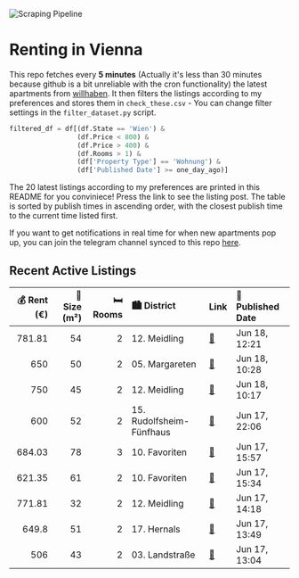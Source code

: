 ![Scraping Pipeline](https://github.com/AthomsG/renting-in-vienna/actions/workflows/run_pipeline.yml/badge.svg)


# Renting in Vienna

This repo fetches every **5 minutes** (Actually it's less than 30 minutes because github is a bit unreliable with the cron functionality) the latest apartments from [willhaben](https://www.willhaben.at/).
It then filters the listings according to my preferences and stores them in `check_these.csv` - You can change filter settings in the `filter_dataset.py` script.

```python
filtered_df = df[(df.State == 'Wien') & 
                 (df.Price < 800) &
                 (df.Price > 400) &
                 (df.Rooms > 1) &
                 (df['Property Type'] == 'Wohnung') &
                 (df['Published Date'] >= one_day_ago)]
```

The 20 latest listings according to my preferences are printed in this README for you conviniece! Press the link to see the listing post.
The table is sorted by publish times in ascending order, with the closest publish time to the current time listed first.

If you want to get notifications in real time for when new apartments pop up, you can join the telegram channel synced to this repo [here](https://t.me/+1HPAYOf5BSsyNTlk).

## Recent Active Listings

|   💰 Rent (€) |   📏 Size (m²) |   🛏️ Rooms | 🏙️ District              | Link                                                                                                                                                                                        | 📅 Published Date   |
|-------------:|--------------:|-----------:|:-------------------------|:--------------------------------------------------------------------------------------------------------------------------------------------------------------------------------------------|:-------------------|
|       781.81 |            54 |          2 | 12. Meidling             | [🔗](https://www.willhaben.at/iad/immobilien/d/mietwohnungen/wien/wien-1120-meidling/2-zimmer-altbau-mit-guter-anbindung-1974132361/)                                                        | Jun 18, 12:21      |
|       650    |            50 |          2 | 05. Margareten           | [🔗](https://www.willhaben.at/iad/immobilien/d/mietwohnungen/wien/wien-1050-margareten/2er-wg-altbau-%7C-jahngasse-%7C-unbefristet-1674543062/)                                              | Jun 18, 10:28      |
|       750    |            45 |          2 | 12. Meidling             | [🔗](https://www.willhaben.at/iad/immobilien/d/mietwohnungen/wien/wien-1120-meidling/unbefristeter-altbau-wilhelmstra%C3%9Fe-1576835042/)                                                    | Jun 18, 10:17      |
|       600    |            52 |          2 | 15. Rudolfsheim-Fünfhaus | [🔗](https://www.willhaben.at/iad/immobilien/d/mietwohnungen/wien/wien-1150-rudolfsheim-f%C3%BCnfhaus/altbau-wohnung-2-zimmer-getrennt-begehbar-970034532/)                                  | Jun 17, 22:06      |
|       684.03 |            78 |          3 | 10. Favoriten            | [🔗](https://www.willhaben.at/iad/immobilien/d/mietwohnungen/wien/wien-1100-favoriten/entdecken-sie-ihre-traumwohnung-in-1100-wien---3-zimmer-78-m%C2%B2-zum-wohlf%C3%BChlen%21-1715544148/) | Jun 17, 15:57      |
|       621.35 |            61 |          2 | 10. Favoriten            | [🔗](https://www.willhaben.at/iad/immobilien/d/mietwohnungen/wien/wien-1100-favoriten/direktvergabe-gemeindewohnung-in-1100-wien-2053081859/)                                                | Jun 17, 15:34      |
|       771.81 |            32 |          2 | 12. Meidling             | [🔗](https://www.willhaben.at/iad/immobilien/d/mietwohnungen/wien/wien-1120-meidling/erstbezug-mit-wohlf%C3%BChlfaktor---topmoderne-mietwohnung-nahe-u6-&-s-bahn-2012956530/)                | Jun 17, 14:18      |
|       649.8  |            51 |          2 | 17. Hernals              | [🔗](https://www.willhaben.at/iad/immobilien/d/mietwohnungen/wien/wien-1170-hernals/top-dachgeschoss-am-dornerplatz-1957868661/)                                                             | Jun 17, 13:49      |
|       506    |            43 |          2 | 03. Landstraße           | [🔗](https://www.willhaben.at/iad/immobilien/d/mietwohnungen/wien/wien-1030-landstra%C3%9Fe/gemeindewohnung-im-3.-bezirk-mit-vormerkschein-1067587977/)                                      | Jun 17, 13:04      |
